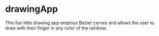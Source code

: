 # drawingApp
This fun little drawing app employs Bezier curves and allows the user to draw with their finger in any color of the rainbow.
